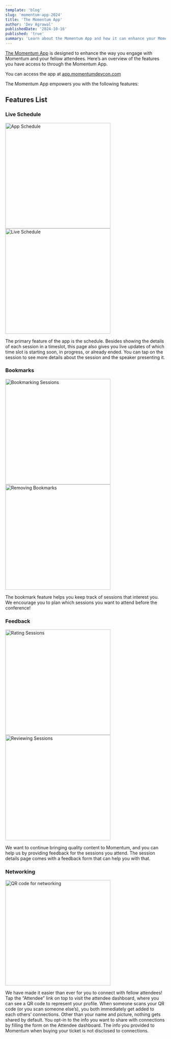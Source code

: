 ```yaml
---
template: 'blog'
slug: 'momentum-app-2024'
title: 'The Momentum App'
author: 'Dev Agrawal'
publishedDate: '2024-10-16'
published: 'true'
summary: 'Learn about the Momentum App and how it can enhance your Momentum experience.'
---
```


[The Momentum App](https://app.momentumdevcon.com) is designed to enhance the way you engage with Momentum and your fellow attendees. Here’s an overview of the features you have access to through the Momentum App.

You can access the app at [app.momentumdevcon.com](https://app.momentumdevcon.com)

The Momentum App empowers you with the following features:

## Features List

### Live Schedule

<img src="/blog-images/app-schedule.png" alt="App Schedule" width="330px">
<img src="/blog-images/app-schedule-live.png" alt="Live Schedule" width="330px">

The primary feature of the app is the schedule. Besides showing the details of each session in a timeslot, this page also gives you live updates of which time slot is starting soon, in progress, or already ended. You can tap on the session to see more details about the session and the speaker presenting it.


### Bookmarks

<img src="/blog-images/app-bookmark.png" alt="Bookmarking Sessions" width="330px">
<img src="/blog-images/app-unbookmark.png" alt="Removing Bookmarks" width="330px">

The bookmark feature helps you keep track of sessions that interest you. We encourage you to plan which sessions you want to attend before the conference!


### Feedback

<img src="/blog-images/app-feedback-rating.png" alt="Rating Sessions" width="330px">
<img src="/blog-images/app-feedback-review.png" alt="Reviewing Sessions" width="330px">

We want to continue bringing quality content to Momentum, and you can help us by providing feedback for the sessions you attend. The session details page comes with a feedback form that can help you with that.

### Networking

<img src="/blog-images/app-networking.png" alt="QR code for networking" width="330px">

We have made it easier than ever for you to connect with fellow attendees! Tap the “Attendee” link on top to visit the attendee dashboard, where you can see a QR code to represent your profile. When someone scans your QR code (or you scan someone else’s), you both immediately get added to each others’ connections.
Other than your name and picture, nothing gets shared by default. You opt-in to the info you want to share with connections by filling the form on the Attendee dashboard. The info you provided to Momentum when buying your ticket is not disclosed to connections.
